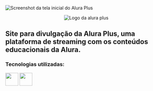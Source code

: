 ![Screenshot da tela inicial do Alura Plus](https://imgur.com/nKUf7MK.png)

<div align="center">
    <img 
        src="https://github.com/MonicaHillman/aluraplus/blob/aula04/img/Logo.png?raw=true" 
        alt="Logo da alura plus"
        />
</div> 

<div class="description">
    <h2> 
        Site para divulgação da Alura Plus, uma plataforma de streaming com os conteúdos educacionais da Alura.
    </h2>
</div>

<div class="tecs">
    <h3>Tecnologias utilizadas:</h3>
    <p>
     <img loading="lazy" src="https://cdn.jsdelivr.net/gh/devicons/devicon@latest/icons/html5/html5-original-wordmark.svg" width="40" height="40"/>
    <img loading="lazy" src="https://cdn.jsdelivr.net/gh/devicons/devicon@latest/icons/css3/css3-original-wordmark.svg" width="40" height="40"/>
    </p>
</div>

